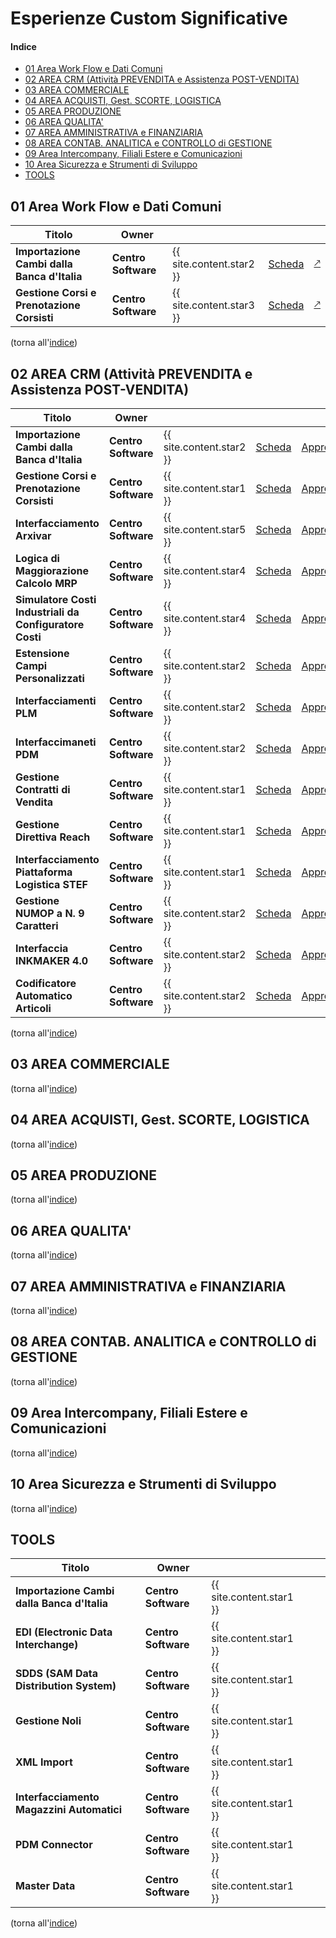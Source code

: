
# Esperienze Custom Significative

#### Indice

- [01 Area Work Flow e Dati Comuni](#01-area-work-flow-e-dati-comuni)
- [02 AREA CRM (Attività PREVENDITA e Assistenza POST-VENDITA)](#02-area-crm-attività-prevendita-e-assistenza-post-vendita)
- [03 AREA COMMERCIALE](#03-area-commerciale)
- [04 AREA ACQUISTI, Gest. SCORTE, LOGISTICA](#04-area-acquisti-gest-scorte-logistica)
- [05 AREA PRODUZIONE](#05-area-produzione)
- [06 AREA QUALITA'](#06-area-qualita)
- [07 AREA AMMINISTRATIVA e FINANZIARIA](#07-area-amministrativa-e-finanziaria)
- [08 AREA CONTAB. ANALITICA e CONTROLLO di GESTIONE](#08-area-contab-analitica-e-controllo-di-gestione)
- [09 Area Intercompany, Filiali Estere e Comunicazioni](#09-area-intercompany-filiali-estere-e-comunicazioni)
- [10 Area Sicurezza e Strumenti di Sviluppo](#10-area-sicurezza-e-strumenti-di-sviluppo)
- [TOOLS](#tools)



## 01 Area Work Flow e Dati Comuni

| Titolo | Owner | | | |
| - | - | - | - | - |
| **Importazione Cambi dalla Banca d'Italia** | **Centro Software** | {{ site.content.star2 }} | [Scheda](./ant_cambibankitalia.md) | [&#x1f855;](https://github.com/centrosoftware-dev/Custom_Projects_Details/blob/main/contenuto_cambibankitalia.md)|
| **Gestione Corsi e Prenotazione Corsisti** | **Centro Software** | {{ site.content.star3 }} | [Scheda](./ant_gestionecorsi.md) | [&#x1f855;](https://github.com/centrosoftware-dev/Custom_Projects_Details/blob/main/contenuto_gestionecorsi.md) |


(torna all'[indice](#indice))

## 02 AREA CRM (Attività PREVENDITA e Assistenza POST-VENDITA)

| Titolo | Owner | | | |
| - | - | - | - | - |
| **Importazione Cambi dalla Banca d'Italia**             | **Centro Software** | {{ site.content.star2 }} | [Scheda](./ant_cambibankitalia.md)           | [Approfondimento](https://github.com/centrosoftware-dev/Custom_Projects_Details/blob/main/contenuto_cambibankitalia.md)|
| **Gestione Corsi e Prenotazione Corsisti**              | **Centro Software** | {{ site.content.star1 }} | [Scheda](./ant_gestionecorsi.md)             | [Approfondimento](https://github.com/centrosoftware-dev/Custom_Projects_Details/blob/main/contenuto_gestionecorsi.md) |
| **Interfacciamento Arxivar**                            | **Centro Software** | {{ site.content.star5 }} | [Scheda](./ant_arxivar.md)                   | [Approfondimento](https://github.com/centrosoftware-dev/Custom_Projects_Details/blob/main/contenuto_arxivar.md) 
| **Logica di Maggiorazione Calcolo MRP**                 | **Centro Software** | {{ site.content.star4 }} | [Scheda](./ant_maggiorazioneMRP.md)          | [Approfondimento](https://github.com/centrosoftware-dev/Custom_Projects_Details/blob/main/contenuto_maggiorazioneMRP.md) |
| **Simulatore Costi Industriali da Configuratore Costi** | **Centro Software** | {{ site.content.star4 }} | [Scheda](./ant_SimulatConfigurCosti.md)      | [Approfondimento](https://github.com/centrosoftware-dev/Custom_Projects_Details/blob/main/contenuto_SimulatConfigurCosti.md) |
| **Estensione Campi Personalizzati**                     | **Centro Software** | {{ site.content.star2 }} | [Scheda](./ant_campipersonalizzati.md)       | [Approfondimento](https://github.com/centrosoftware-dev/Custom_Projects_Details/blob/main/contenuto_campipersonalizzati.md) |
| **Interfacciamenti PLM**                                | **Centro Software** | {{ site.content.star2 }} | [Scheda](./ant_interfacciamentiPLM.md)       | [Approfondimento](https://github.com/centrosoftware-dev/Custom_Projects_Details/blob/main/contenuto_interfacciamentiPLM.md) |
| **Interfaccimaneti PDM**                                | **Centro Software** | {{ site.content.star2 }} | [Scheda](./ant_interfacciamentiPDM.md)       | [Approfondimento](https://github.com/centrosoftware-dev/Custom_Projects_Details/blob/main/contenuto_interfacciamentiPDM.md) |
| **Gestione Contratti di Vendita**                       | **Centro Software** | {{ site.content.star1 }} | [Scheda](./ant_gestionecontrattivendita.md)  | [Approfondimento](https://github.com/centrosoftware-dev/Custom_Projects_Details/blob/main/contenuto_gestionecontrattivendita.md) |
| **Gestione Direttiva Reach**                            | **Centro Software** | {{ site.content.star1 }} | [Scheda](./ant_gestionedirettivaREACH.md)    | [Approfondimento](https://github.com/centrosoftware-dev/Custom_Projects_Details/blob/main/contenuto_gestionedirettivaREACH.md) |
| **Interfacciamento Piattaforma Logistica STEF**         | **Centro Software** | {{ site.content.star1 }} | [Scheda](./ant_interfacciaSTEF.md)           | [Approfondimento](https://github.com/centrosoftware-dev/Custom_Projects_Details/blob/main/contenuto_interfacciaSTEF.md) |
| **Gestione NUMOP a N. 9 Caratteri**                     | **Centro Software** | {{ site.content.star2 }} | [Scheda](./ant_numOP9.md)                    | [Approfondimento](https://github.com/centrosoftware-dev/Custom_Projects_Details/blob/main/contenuto_numOP9.md) |
| **Interfaccia INKMAKER 4.0**                            | **Centro Software** | {{ site.content.star2 }} | [Scheda](./ant_interfacciainkmaker.md)       | [Approfondimento](https://github.com/centrosoftware-dev/Custom_Projects_Details/blob/main/contenuto_interfacciainkmaker.md) |
| **Codificatore Automatico Articoli**                    | **Centro Software** | {{ site.content.star2 }} | [Scheda](./ant_condificatoreautomaticoart.md)| [Approfondimento](https://github.com/centrosoftware-dev/Custom_Projects_Details/blob/main/contenuto_condificatoreautomaticoart.md) |

(torna all'[indice](#indice))

## 03 AREA COMMERCIALE

(torna all'[indice](#indice))
## 04 AREA ACQUISTI, Gest. SCORTE, LOGISTICA

(torna all'[indice](#indice))
## 05 AREA PRODUZIONE

(torna all'[indice](#indice))
## 06 AREA QUALITA'

(torna all'[indice](#indice))
## 07 AREA AMMINISTRATIVA e FINANZIARIA

(torna all'[indice](#indice))
## 08 AREA CONTAB. ANALITICA e CONTROLLO di GESTIONE

(torna all'[indice](#indice))
## 09 Area Intercompany, Filiali Estere e Comunicazioni

(torna all'[indice](#indice))
## 10 Area Sicurezza e Strumenti di Sviluppo

(torna all'[indice](#indice))

## TOOLS

| Titolo | Owner | | | |
| - | - | - | - | - |
| **Importazione Cambi dalla Banca d'Italia** | **Centro Software** | {{ site.content.star1 }} | | |
| **EDI (Electronic Data Interchange)**       | **Centro Software** | {{ site.content.star1 }} | | |
| **SDDS (SAM Data Distribution System)**     | **Centro Software** | {{ site.content.star1 }} | | |
| **Gestione Noli**                           | **Centro Software** | {{ site.content.star1 }} | | |
| **XML Import**                              | **Centro Software** | {{ site.content.star1 }} | | |
| **Interfacciamento Magazzini Automatici**   | **Centro Software** | {{ site.content.star1 }} | | |
| **PDM Connector**                           | **Centro Software** | {{ site.content.star1 }} | | |
| **Master Data**                             | **Centro Software** | {{ site.content.star1 }} | | |




(torna all'[indice](#indice))
